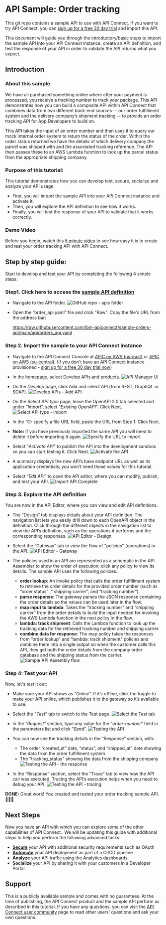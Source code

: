 # API Sample: Order tracking

This git repo contains a sample API to use with API Connect.  If you want to try API Connect, you can [sign up for a free 30 day trial](https://register.automation.ibm.com/apic/trial/aws?source=github_sample) and import this API.


This document will guide you through the introductory/basic steps to import the sample API into your API Connect instance, create an API definition, and test the response of your API in order to validate the API returns what you expect.

## Introduction
### About this sample

We have all purchased something online where after your payment is processed, you receive a tracking number to track your package. This API demonstrates how you can build a composite API within API Connect that combines data from two different back-end sources -- our order fulfillment system and the delivery company’s shipment tracking -- to provide an order tracking API for App Developers to build on. 

This API takes the input of an order number and then uses it to query our mock internal order system to return the status of the order. Within the order status returned we have the details of which delivery company the parcel was shipped with and the associated tracking reference. The API then passes these to an AWS Lambda function to look up the parcel status from the appropriate shipping company. 

### Purpose of this tutorial:

This tutorial demonstrates how you can develop test, secure, socialize and analyze your API usage.

 - First, you will import the sample API into your API Connect instance and activate it.
 - Then, you will explore the API definition to see how it works.
 - Finally, you will test the response of your API to validate that it works correctly.

### Demo Video

Before you begin, watch this [5 minute video](https://www.youtube.com/watch?v=HJUM55zoCO0) to see how easy it is to create and test your order tracking API with API Connect.


## Step by step guide:

Start to develop and test your API by completing the following 4 simple steps: 

### Step1. Click here to access the [sample API definition](https://raw.githubusercontent.com/ibm-apiconnect/sample-orders-api/main/api/orders_api.yaml) 

 - Navigate to the API folder.
   ![GitHub repo - apis folder](images/github-api-folder.png)

 - Open the “order_api.yaml” file and click "Raw". Copy the file's URL from the address bar:

    https://raw.githubusercontent.com/ibm-apiconnect/sample-orders-api/main/api/orders_api.yaml


### Step 2. Import the sample to your API Connect instance

 - Navigate to the API Connect Console at [APIC on AWS (us-east)](https://api-manager.us-east-a.apiconnect.automation.ibm.com/manager/) or [APIC on AWS (eu-central)](https://api-manager.eu-central-a.apiconnect.automation.ibm.com/manager/). (If you don't have an API Connect instance provisioned -  [sign up for a free 30 day trial now](https://register.automation.ibm.com/apic/trial/aws?source=github_sample))
 - In the homepage, select Develop APIs and products.
 ![API Manager UI](images/api-manager.png)
 
 - On the _Develop_ page, click Add and  select API (from REST, GraphQL or SOAP). 
  ![Develop APIs - Add API](images/develop-add.png)
 
 - On the _Select API type_ page, leave the OpenAPI 2.0 tab selected and under “_Import_”, select “_Existing OpenAPI_”. Click Next. 
  ![Select API type - import](images/select-import.png)

 - In the “Or specify a file URL field, paste the URL from Step 1.  Click Next. 
 - **Note:** if you have previously imported the same API you will need to delete it before importing it again.
  ![Specify the URL to import](images/import-url.png) 

 - Select “_Activate API_” to publish the API into the development sandbox so you can start testing it.  Click Next. 
  ![Activate the API](images/import-activate.png) 

 -  A summary displays the new API’s base endpoint URL as well as its application credentials; you won’t need those values for this tutorial.
 -  Select “_Edit API_” to open the API editor, where you can modify, publish, and test your API. 
 ![Import API Complete](images/import-complete.png) 

### Step 3. Explore the API definition
You are now in the API Editor, where you can view and edit API definitions. 
  - The “Design” tab displays details about your API definition. The navigation list lets you easily drill down to each OpenAPI object in the definition. Click through the different objects in the navigation list to view the API’s definition, such as the operations it performs and the corresponding responses.
 ![API Editor - Design](images/api-editor-design.png) 

  - Select the “Gateway” tab to view the flow of "policies" (operations) in the API.
 ![API Editor - Gateway](images/api-editor-gateway.png) 
  - The policies used in an API are represented as a schematic in the API Assembler to show the order of execution; click any policy to view its details.
    The sample API uses the following policies: 
    - **order lookup**:  An invoke policy that calls the order fulfillment system to retrieve the order details for the provided order number (such as “order status” ,“ shipping carrier”, and “tracking number”). 
    - **parse response**:  The gateway parses the JSON response containing the order details so the values can be used later in the flow.
    - **map input to lambda**: Takes the “tracking number” and “shipping carrier” from the order details to build the input needed for invoking the AWS Lambda function in the next policy in the flow.
    - **lambda: track shipment**:  Calls the Lambda function to look up the tracking data for the retrieved tracking number and shipping carrier.
    - **combine data for response**: The map policy takes  the responses from “order lookup” and “lambda: track shipment” policies and combine them into a single output so when the customer calls this API, they get both the order details from the company order database and the shipping status from the carrier.
![Sample API Assembly flow](images/sample-api-flow.png) 


### Step 4: Test your API
Now, let's test it out:
  - Make sure your API shows as “_Online_”. If it’s offline, click the toggle to make your API online, which publishes it to the gateway so it’s available to use.
  - Select the "_Test_" tab to switch to the Test page.
 ![Select the Test tab](images/api-editor-test.png) 

  - In the “_Request_” section, type any value for the “_order-number_” field in the parameters list and click “_Send_”. 
 ![Testing the API](images/api-editor-test-params.png) 
 
  - You can now see the tracking details in the “Response” section, with:.
    - The order “created_at” date, “status”, and “shipped_at” date showing the data from the order fulfillment system
    - The "tracking_status" showing the data from the shipping company 
 ![Testing the API - the response](images/api-editor-test-response.png) 
    
   
  - In the “Response” section, select the “Trace” tab to view how the API call was executed. Tracing the API’s execution helps when you need to debug your API. 
 ![Testing the API - tracing](images/test-trace.png) 

**DONE:** Great work! You created and tested your order tracking sample API.  🎉🎉🎉 


## Next Steps

Now you have an API with which you can explore some of the other capabilities of API Connect.  We will be updating this guide with additional steps to help you perform the following advanced tasks:  

 - [**Secure**](https://www.ibm.com/docs/en/api-connect/saas?topic=apis-security-authentication) your API with additional security requirements such as OAuth
 - [**Automate**](automate.md)  your API deployment as part of a CI/CD pipeline
 - **Analyze** your API traffic using the Analytics dashboards
 - **Socialize** your API  by sharing it with your customers in a Developer Portal

## Support
This is a publicly available sample and comes with no guarantees. At the time of publishing, the API Connect product and the sample API perform as described in this tutorial. If you have any questions, you can visit the [API Connect user community](https://ibm.biz/APIC_User_Community) page to read other users’ questions and ask your own questions.
